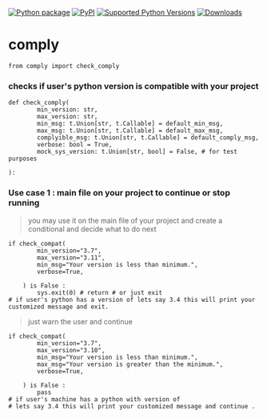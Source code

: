 [![Python package](https://github.com/SermetPekin/comply-repo/actions/workflows/python-package.yml/badge.svg)](https://github.com/SermetPekin/comply-repo/actions/workflows/python-package.yml) [![PyPI](https://img.shields.io/pypi/v/comply)](https://img.shields.io/pypi/v/comply) [![Supported Python Versions](https://img.shields.io/pypi/pyversions/comply)](https://pypi.org/project/comply/) [![Downloads](https://pepy.tech/badge/comply/week)](https://pepy.tech/project/comply)

# comply

    from comply import check_comply

### checks if user's python version is compatible with your project

    def check_comply(
            min_version: str,
            max_version: str,
            min_msg: t.Union[str, t.Callable] = default_min_msg,
            max_msg: t.Union[str, t.Callable] = default_max_msg,
            complyible_msg: t.Union[str, t.Callable] = default_comply_msg,
            verbose: bool = True,
            mock_sys_version: t.Union[str, bool] = False, # for test purposes
    
    ):


###  Use case 1 : main file on your project to continue or stop running 
>  you may use it on the main file of your project 
> and create a conditional and decide what to do next 

    if check_compat(
            min_version="3.7",
            max_version="3.11",
            min_msg="Your version is less than minimum.",
            verbose=True,

        ) is False : 
            sys.exit(0) # return # or just exit
    # if user's python has a version of lets say 3.4 this will print your customized message and exit.


> just warn the user and continue

    if check_compat(
            min_version="3.7",
            max_version="3.10",
            min_msg="Your version is less than minimum.",
            max_msg="Your version is greater than the minimum.",
            verbose=True,

        ) is False : 
            pass   
    # if user's machine has a python with version of 
    # lets say 3.4 this will print your customized message and continue .

